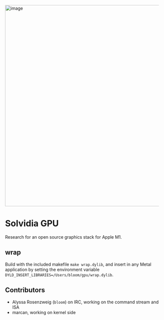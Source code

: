 <img width="657" alt="image" src="https://github.com/Solvidia/GPU-graphic-stack/assets/166895578/13d9ea73-2268-46d6-958d-488a18405712">

# Solvidia GPU 

Research for an open source graphics stack for Apple M1.

## wrap

Build with the included makefile `make wrap.dylib`, and insert in any Metal application by setting the environment variable `DYLD_INSERT_LIBRARIES=/Users/bloom/gpu/wrap.dylib`.

## Contributors

* Alyssa Rosenzweig (`bloom`) on IRC, working on the command stream and ISA
* marcan, working on kernel side
